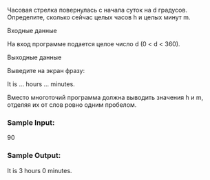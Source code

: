 Часовая стрелка повернулась с начала суток на d градусов. Определите, сколько сейчас целых часов h и целых минут m.

Входные данные

На вход программе подается целое число d (0 < d < 360).

Выходные данные

Выведите на экран фразу:

It is ... hours ... minutes.

Вместо многоточий программа должна выводить значения h и m, отделяя их от слов ровно одним пробелом.

 ### Sample Input:

90

### Sample Output:

It is 3 hours 0 minutes.